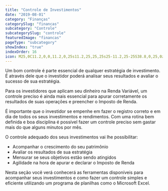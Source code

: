 ```yaml
---
title: "Controle de Investimentos"
date: "2019-08-01"
category: "Finanças"
categorySlug: "financas"
subcategory: "Controle"
subcategorySlug: "controle"
featuredImage: "financas"
pageType: "subcategory"
showIndex: "true"
indexOrder: 16
icon: M25,0C11.2,0,0,11.2,0,25s11.2,25,25,25s25-11.2,25-25S38.8,0,25,0z M26.3,38.6v4.8h-2.8v-4.6	c-2.6-0.1-5.3-0.9-6.9-2l1.1-3c1.6,1.1,4,1.9,6.5,1.9c3.2,0,5.3-1.8,5.3-4.4c0-2.4-1.8-4-5.1-5.3c-4.6-1.8-7.4-3.8-7.4-7.7	c0-3.8,2.7-6.6,6.8-7.2V6.6h2.8v4.3c2.7,0.1,4.5,0.8,5.7,1.5l-1.1,2.9c-1-0.5-2.8-1.5-5.7-1.5c-3.5,0-4.8,2.1-4.8,3.8	c0,2.4,1.7,3.5,5.6,5.1c4.6,1.9,6.9,4.2,6.9,8.2C33.4,34.5,30.9,37.8,26.3,38.6z"
---
```


Um bom controle é parte essencial de qualquer estratégia de investimento. É através dele que o investidor poderá analisar seus resultados e avaliar o sucesso de sua estratégia.

Para os investidores que aplicam seu dinheiro na Renda Variável, um controle preciso é ainda mais essencial para apurar corretamente os resultados de suas operações e preencher o Imposto de Renda.

É importante que o investidor se empenhe em fazer o registro correto e em dia de todos os seus investimentos e rendimentos. Com uma rotina bem definida e boa disciplina é possível fazer um controle preciso sem gastar mais do que alguns minutos por mês.

O controle adequado dos seus investimentos vai lhe possibilitar:

- Acompanhar o crescimento do seu patrimônio
- Avaliar os resultados de sua estratégia
- Mensurar se seus objetivos estão sendo atingidos
- Agilidade na hora de apurar e declarar o Imposto de Renda

Nesta seção você verá conhecerá as ferramentas disponíveis para acompanhar seus investimentos e como fazer um controle simples e eficiente utilizando um programa de planilhas como o Microsoft Excel.